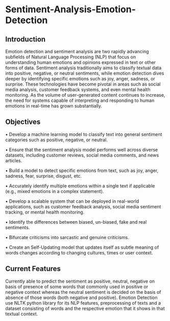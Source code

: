 # Sentiment-Analysis-Emotion-Detection
## Introduction
Emotion detection and sentiment analysis are two rapidly advancing subfields of Natural Language Processing (NLP) that focus on understanding human emotions and opinions expressed in text or other forms of data. Sentiment analysis traditionally aims to classify textual data into positive, negative, or neutral sentiments, while emotion detection dives deeper by identifying specific emotions such as joy, anger, sadness, or surprise. These technologies have become pivotal in areas such as social media analysis, customer feedback systems, and even mental health monitoring. As the volume of user-generated content continues to increase, the need for systems capable of interpreting and responding to human emotions in real-time has grown substantially.

## Objectives
• Develop a machine learning model to classify text into general sentiment categories such as positive, negative, or neutral.

• Ensure that the sentiment analysis model performs well across diverse datasets, including customer reviews, social media comments, and news articles.

• Build a model to detect specific emotions from text, such as joy, anger, sadness, fear, surprise, disgust, etc.

• Accurately identify multiple emotions within a single text if applicable (e.g., mixed emotions in a complex statement).

• Develop a scalable system that can be deployed in real-world applications, such as customer feedback analysis, social media sentiment tracking, or mental health monitoring.

• Identify the differences between biased, un-biased, fake and real sentiments.

• Bifurcate criticisms into sarcastic and genuine criticisms.

• Create an Self-Updating model that updates itself as subtle meaning of words changes according to changing cultures, times or user context.

## Current Features
Currently able to predict the sentiment as positive, neutral, negative on basis of presence of some words that commonly used in positive or negative context whereas the neutral sentiment is decided on the basis of absence of those words (both negative and positive).
Emotion Detection use NLTK python library for its NLP features, preprocessing of texts and a dataset consisting of words and the respective emotion that it shows in that textual context.


